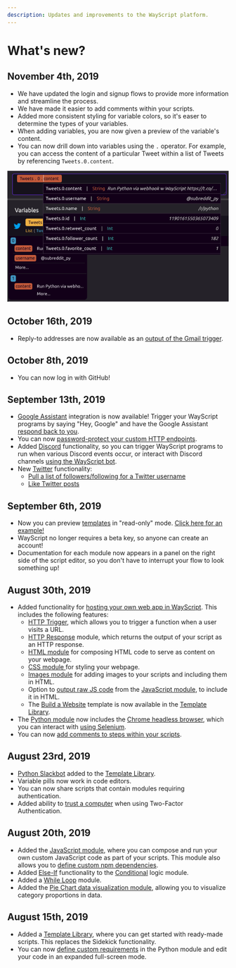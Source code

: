 ```yaml
---
description: Updates and improvements to the WayScript platform.
---
```


# What's new?

## November 4th, 2019

* We have updated the login and signup flows to provide more information and streamline the process.
* We have made it easier to add comments within your scripts.
* Added more consistent styling for variable colors, so it's easer to determine the types of your variables.
* When adding variables, you are now given a preview of the variable's content.
* You can now drill down into variables using the `.` operator. For example, you can access the content of a particular Tweet within a list of Tweets by referencing `Tweets.0.content`.

![Updated variable styling, content previews, and &apos;.&apos; operator syntax.](.gitbook/assets/screen-shot-2019-11-04-at-11.17.54-am.png)

## October 16th, 2019

* Reply-to addresses are now available as an [output of the Gmail trigger](library/triggers/gmail-trigger.md#outputs).

## October 8th, 2019

* You can now log in with GitHub!

## September 13th, 2019

* [Google Assistant](library/triggers/google-assistant-trigger.md) integration is now available! Trigger your WayScript programs by saying "Hey, Google" and have the Google Assistant [respond back to you](library/modules/google-assistant.md).
* You can now [password-protect your custom HTTP endpoints](library/triggers/http-trigger.md#password-protect-your-endpoints).
* Added [Discord](library/triggers/discord-trigger.md) functionality, so you can trigger WayScript programs to run when various Discord events occur, or interact with Discord channels [using the WayScript bot](library/modules/discord.md).
* New [Twitter](library/modules/twitter.md) functionality:
  * [Pull a list of followers/following for a Twitter username](library/modules/twitter.md#get-user-followers-and-following)
  * [Like Twitter posts](library/modules/twitter.md#like-a-tweet)

## September 6th, 2019

* Now you can preview [templates](https://wayscript.com/library) in "read-only" mode. [Click here for an example!](https://wayscript.com/view_template/Build%20A%20Website)
* WayScript no longer requires a beta key, so anyone can create an account!
* Documentation for each module now appears in a panel on the right side of the script editor, so you don't have to interrupt your flow to look something up!

## August 30th, 2019

* Added functionality for [hosting your own web app in WayScript](https://www.youtube.com/watch?reload=9&v=OrZMjdVhFfA&feature=youtu.be). This includes the following features:
  * [HTTP Trigger](library/triggers/http-trigger.md), which allows you to trigger a function when a user visits a URL.
  * [HTTP Response](library/modules/http-response.md) module, which returns the output of your script as an HTTP response.
  * [HTML module](library/modules/html.md) for composing HTML code to serve as content on your webpage.
  * [CSS module ](library/modules/css.md)for styling your webpage.
  * [Images module](library/modules/images.md) for adding images to your scripts and including them in HTML.
  * Option to [output raw JS code](library/modules/javascript.md#output-raw-javascript-code) from the [JavaScript module](library/modules/javascript.md), to include it in HTML.
  * The [Build a Website](https://wayscript.com/library/Build_A_Website) template is now available in the [Template Library](https://wayscript.com/library).
* The [Python module](library/modules/python/) now includes the [Chrome headless browser](https://developers.google.com/web/updates/2017/04/headless-chrome), which you can interact with [using Selenium](library/modules/python/libraries.md#using-selenium). 
* You can now [add comments to steps within your scripts](getting_started/modules.md#add-comments-to-a-step).

## August 23rd, 2019

* [Python Slackbot](https://wayscript.com/library/Slack_Bot) added to the [Template Library](https://wayscript.com/library).
* Variable pills now work in code editors.
* You can now share scripts that contain modules requiring authentication.
* Added ability to [trust a computer](account-management/two-factor-authentication.md#trust-a-computer) when using Two-Factor Authentication.

## August 20th, 2019

* Added the [JavaScript module](library/modules/javascript.md), where you can compose and run your own custom JavaScript code as part of your scripts. This module also allows you to [define custom npm dependencies](library/modules/javascript.md#adding-dependencies).
* Added [Else-If](library/logic/conditionals.md#if-else-if-else) functionality to the [Conditional](getting_started/conditionals.md#add-branches) logic module.
* Added a [While Loop](library/logic/loop/while-loop.md) module.
* Added the [Pie Chart data visualization module](library/modules/pie-chart.md), allowing you to visualize category proportions in data.

## August 15th, 2019

* Added a [Template Library](https://wayscript.com/library), where you can get started with ready-made scripts. This replaces the Sidekick functionality.
* You can now [define custom requirements](library/modules/python/#adding-additional-requirements) in the Python module and edit your code in an expanded full-screen mode.

